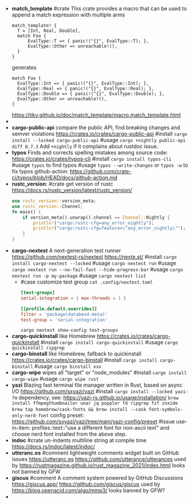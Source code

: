 - **match_template** #crate This crate provides a macro that can be used to append a match expression with multiple arms
  ```
  match_template! {
    T = [Int, Real, Double],
    match Foo {
        EvalType::T => { panic!("{}", EvalType::T); },
        EvalType::Other => unreachable!(),
    }
  }
  ```
  generates
  ```
  match Foo {
    EvalType::Int => { panic!("{}", EvalType::Int); },
    EvalType::Real => { panic!("{}", EvalType::Real); },
    EvalType::Double => { panic!("{}", EvalType::Double); },
    EvalType::Other => unreachable!(),
  }
  ```
  https://tikv.github.io/doc/match_template/macro.match_template.html
-
- **cargo-public-api** compare the public API, find breaking changes and semver violations
  https://crates.io/crates/cargo-public-api
  #install `cargo install --locked cargo-public-api`
  #usage `cargo +nightly public-api diff 0.7.3`  Add `+nightly` if it complains about rustdoc issue.
- **typos** Finds and corrects spelling mistakes among source code:
  https://crates.io/crates/typos-cli
  #install `cargo install typos-cli`
  #usage `typos` to find typos
  #usage `typos --write-changes` or `typos -w` to fix typos
  github-action: https://github.com/crate-ci/typos/blob/HEAD/docs/github-action.md
- **rustc_version**: #crate get version of rustc
  https://docs.rs/rustc_version/latest/rustc_version/
  ```rust
  use rustc_version::version_meta;
  use rustc_version::Channel;
  fn main() {
      if version_meta().unwrap().channel == Channel::Nightly {
          println!("cargo:rustc-cfg=any_error_nightly");
          println!("cargo:rustc-cfg=feature=\"any_error_nightly\"");
      }
  }
  ```
- **cargo-nextest** A next-generation test runner
  https://github.com/nextest-rs/nextest
  https://nexte.st/
  #install `cargo install cargo-nextest --locked`
  #usage `cargo nextest run`
  #usage `cargo nextest run --no-fail-fast --hide-progress-bar`
  #usage `cargo nextest run -p my-package`
  #usage `cargo nextest list`
	- #case customize test group
	  `cat .config/nextest.toml`
	  ```toml
	  [test-groups]
	  serial-integration = { max-threads = 1 }
	  
	  [[profile.default.overrides]]
	  filter = 'package(databend-meta)'
	  test-group = 'serial-integration'
	  ```
	  `cargo nextest show-config test-groups`
- **cargo-quickinstall** like Homebrew
  https://crates.io/crates/cargo-quickinstall
  #install `cargo install cargo-quickinstall`
  #usage `cargo quickinstall ripgrep`
- **cargo-binstall** like Homebrew, fallback to quickinstall
  https://crates.io/crates/cargo-binstall
  #install `cargo install cargo-binstall`
  #usage `cargo binstall xxx`
- **cargo-wipe** wipes all "target" or "node_modules"
  #install `cargo install cargo-wipe`
  #usage `cargo wipe rust`
- **yazi** Blazing fast terminal file manager written in Rust, based on async I/O
  https://github.com/sxyazi/yazi
  #install `cargo install --locked yazi-fm`
  dependency, see: https://yazi-rs.github.io/usage/installation/
  `brew install ffmpegthumbnailer unar jq poppler fd ripgrep fzf zoxide`
  `brew tap homebrew/cask-fonts && brew install --cask font-symbols-only-nerd-font`
  config preset: https://github.com/sxyazi/yazi/tree/main/yazi-config/preset
  #issue use-in-item: profiles::text::"use a different font for non-ascii text" and choose nerd font installed from the above step.
- **indoc** #crate un-indents multiline string at compile time
  https://docs.rs/indoc/latest/indoc/
- **utteranc.es** #comment lightweight comments widget built on GitHub issues
  https://utteranc.es
  https://github.com/utterance/utterances
  used by https://rustmagazine.github.io/rust_magazine_2021/index.html
  looks not banned by GFW
- **giscus** #comment A comment system powered by GitHub Discussions
  https://giscus.app/
  https://github.com/giscus/giscus
  used by https://blog.openacid.com/algo/mmp3/
  looks banned by GFW?
-